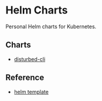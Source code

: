 # Helm Charts

Personal Helm charts for Kubernetes.

## Charts

- [disturbed-cli](./charts/disturbed-cli)

## Reference

- [helm template](https://helm.sh/docs/helm/helm_template)

